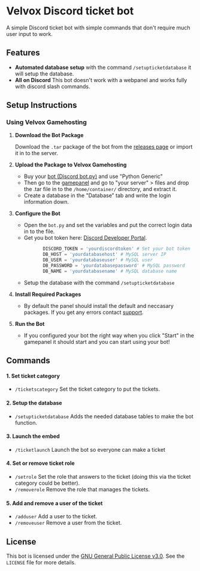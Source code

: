 # Velvox Discord ticket bot

A simple Discord ticket bot with simple commands that don't require much user input to work.

## Features

- **Automated database setup** with the command `/setupticketdatabase` it will setup the database.
- **All on Discord** This bot doesn't work with a webpanel and works fully with discord slash commands.

## Setup Instructions

### Using Velvox Gamehosting

1. **Download the Bot Package**

   Download the `.tar` package of the bot from the [releases page](https://github.com/Velvox/Velvox-Ticket-Discordbot.py/releases) or import it in to the server.

2. **Upload the Package to Velvox Gamehosting**

    - Buy your [bot (Discord bot.py)](https://billing.velvox.net/index.php/store/discord-bot) and use "Python Generic"
    - Then go to the [gamepanel](https://game.velvox.net) and go to "your server" > files and drop the .tar file in to the `/home/container/` directory, and extract it.
    - Create a database in the "Database" tab and write the login information down.

3. **Configure the Bot**

   - Open the `bot.py` and set the variables and put the correct login data in to the file.
   - Get you bot token here: [Discord Developer Portal](https://discord.com/developers).
     ```python
            DISCORD_TOKEN = 'yourdiscordtoken' # Set your bot token
            DB_HOST = 'yourdatabasehost' # MySQL server IP
            DB_USER = 'yourdatabaseuser' # MySQL user
            DB_PASSWORD = 'yourdatabasepassword' # MySQL password
            DB_NAME = 'yourdatabasename' # MySQL database name
     ```
    - Setup the database with the command `/setupticketdatabase`


4. **Install Required Packages**

   - By default the panel should install the default and neccasary packages. If you get any errors contact [support](https://billing.velvox.net/submitticket.php).

5. **Run the Bot**

   - If you configured your bot the right way when you click "Start" in the gamepanel it should start and you can start using your bot!

## Commands

#### 1. Set ticket category

- `/ticketscategory` Set the ticket category to put the tickets.

#### 2. Setup the database

- `/setupticketdatabase` Adds the needed database tables to make the bot function.

#### 3. Launch the embed

- `/ticketlaunch` Launch the bot so everyone can make a ticket

#### 4. Set or remove ticket role

- `/setrole` Set the role that answers to the ticket (doing this via the ticket category could be better).
- `/removerole` Remove the role that manages the tickets.

#### 5. Add and remove a user of the ticket

- `/adduser` Add a user to the ticket.
- `/removeuser` Remove a user from the ticket.

## License

This bot is licensed under the [GNU General Public License v3.0](https://github.com/Velvox/Velvox-Ticket-Discordbot.py/blob/main/LICENSE). See the `LICENSE` file for more details.
